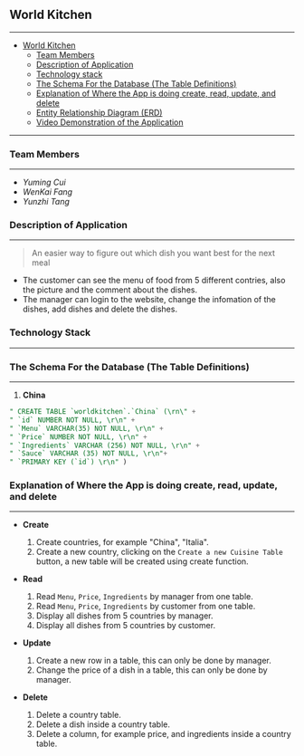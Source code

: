 


## World Kitchen
---

<!-- TOC -->
- [World Kitchen](#world-kitchen)
   - [Team Members](#team-members)
   - [Description of Application](#description-of-application)
   - [Technology stack](#technology-stack)
   - [The Schema For the Database (The Table Definitions)](#the-schema-for-the-database-the-table-definitions)
   - [Explanation of Where the App is doing create, read, update, and delete](#explanation-of-where-the-app-is-doing-create-read-update-and-delete)
   - [Entity Relationship Diagram (ERD)](#entity-relationship-diagram-erd)
   - [Video Demonstration of the Application](#video-demonstration-of-the-application)




<!-- /TOC -->

---

### Team Members
---
- *Yuming Cui*
- *WenKai Fang*
- *Yunzhi Tang*



### Description of Application
---

> An easier way to figure out which dish you want best for the next meal

- The customer can see the menu of food from 5 different contries, also the picture and the comment about the dishes.
- The manager can login to the website, change the infomation of the dishes, add dishes and delete the dishes. 



### Technology Stack
---



### The Schema For the Database (The Table Definitions)
---

1. **China**
```sql
" CREATE TABLE `worldkitchen`.`China` (\rn\" +
" `id` NUMBER NOT NULL, \r\n" +
" `Menu` VARCHAR(35) NOT NULL, \r\n" +
" `Price` NUMBER NOT NULL, \r\n" +
" `Ingredients` VARCHAR (256) NOT NULL, \r\n" +
" `Sauce` VARCHAR (35) NOT NULL, \r\n"+ 
" `PRIMARY KEY (`id`) \r\n" )
```





### Explanation of Where the App is doing create, read, update, and delete
---

- **Create** 
   1. Create countries, for example "China", "Italia". 
   2. Create a new country, clicking on the `Create a new Cuisine Table` button, a new table will be created using create function. 
      
- **Read**
   1. Read `Menu`, `Price`, `Ingredients` by manager from one table.
   2. Read `Menu`, `Price`, `Ingredients` by customer from one table.
   3. Display all dishes from 5 countries by manager. 
   4. Display all dishes from 5 countries by customer.
   
- **Update**
   1. Create a new row in a table, this can only be done by manager.
   2. Change the price of a dish in a table, this can only be done by manager.
   
 - **Delete**
   1. Delete a country table.
   2. Delete a dish inside a country table.
   3. Delete a column, for example price, and ingredients inside a country table.



